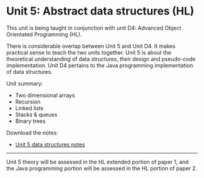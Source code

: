 # Unit 5: Abstract data structures (HL)

This unit is being taught in conjunction with unit D4: Advanced Object Orientated Programming (HL).

There is considerable overlap between Unit 5 and Unit D4. It makes practical sense to teach the two units together.  Unit 5 is about the theoretical understanding of data structures, their design and pseudo-code implementation. Unit D4 pertains to the Java programming implementation of data structures. 

Unit summary:

* Two dimensional arrays
* Recursion
* Linked lists
* Stacks & queues
* Binary trees

Download the notes:

* [Unit 5 data structures notes](unit-5-data-structures.pdf)

---

Unit 5 theory will be assessed in the HL extended portion of paper 1, and the Java programming portion will be assessed in the HL portion of paper 2.
